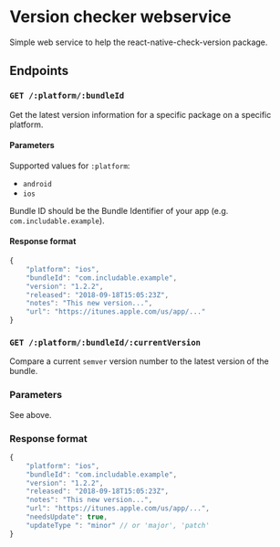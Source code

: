 # Version checker webservice

Simple web service to help the react-native-check-version package.

## Endpoints

### `GET /:platform/:bundleId`

Get the latest version information for a specific package on a specific platform.

#### Parameters

Supported values for `:platform`:

- `android`
- `ios`

Bundle ID should be the Bundle Identifier of your app (e.g. `com.includable.example`).

#### Response format

```js
{
    "platform": "ios",
    "bundleId": "com.includable.example",
    "version": "1.2.2",
    "released": "2018-09-18T15:05:23Z",
    "notes": "This new version...",
    "url": "https://itunes.apple.com/us/app/..."
}
```

### `GET /:platform/:bundleId/:currentVersion`

Compare a current `semver` version number to the latest version of the bundle.

### Parameters

See above.

### Response format

```js
{
    "platform": "ios",
    "bundleId": "com.includable.example",
    "version": "1.2.2",
    "released": "2018-09-18T15:05:23Z",
    "notes": "This new version...",
    "url": "https://itunes.apple.com/us/app/...",
    "needsUpdate": true,
    "updateType ": "minor" // or 'major', 'patch'
}
```
